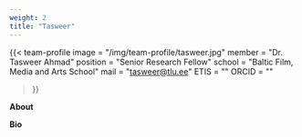 ```yaml
---
weight: 2
title: "Tasweer"
---
```


{{< team-profile 
image = "/img/team-profile/tasweer.jpg"
member = "Dr. Tasweer Ahmad"
position = "Senior Research Fellow"
school = "Baltic Film, Media and Arts School"
mail = "tasweer@tlu.ee"
ETIS = ""
ORCID = ""
 >}}   

**About**
  


**Bio**  
  
